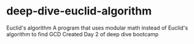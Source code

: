# deep-dive-euclid-algorithm
Euclid's algorithm
A program that uses modular math instead of Euclid's algorithm to find GCD
Created Day 2 of deep dive bootcamp
